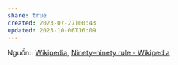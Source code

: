 ```yaml
---
share: true
created: 2023-07-27T00:43
updated: 2023-10-06T16:09
---
```

Nguồn:: [Wikipedia](../../%CE%9E%20Ngu%E1%BB%93n/Wikipedia.md), [Ninety–ninety rule - Wikipedia](https://en.wikipedia.org/wiki/Ninety–ninety_rule)
